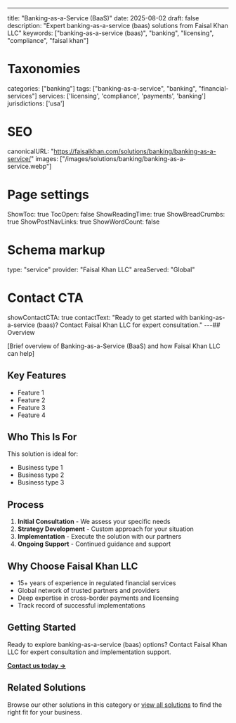 ---
title: "Banking-as-a-Service (BaaS)"
date: 2025-08-02
draft: false
description: "Expert banking-as-a-service (baas) solutions from Faisal Khan LLC"
keywords: ["banking-as-a-service (baas)", "banking", "licensing", "compliance", "faisal khan"]

# Taxonomies
categories: ["banking"]
tags: ["banking-as-a-service", "banking", "financial-services"]
services: ['licensing', 'compliance', 'payments', 'banking']
jurisdictions: ['usa']

# SEO
canonicalURL: "https://faisalkhan.com/solutions/banking/banking-as-a-service/"
images: ["/images/solutions/banking/banking-as-a-service.webp"]

# Page settings
ShowToc: true
TocOpen: false
ShowReadingTime: true
ShowBreadCrumbs: true
ShowPostNavLinks: true
ShowWordCount: false

# Schema markup
type: "service"
provider: "Faisal Khan LLC"
areaServed: "Global"

# Contact CTA
showContactCTA: true
contactText: "Ready to get started with banking-as-a-service (baas)? Contact Faisal Khan LLC for expert consultation."
---## Overview

[Brief overview of Banking-as-a-Service (BaaS) and how Faisal Khan LLC can help]

## Key Features

- Feature 1
- Feature 2  
- Feature 3
- Feature 4

## Who This Is For

This solution is ideal for:

- Business type 1
- Business type 2
- Business type 3

## Process

1. **Initial Consultation** - We assess your specific needs
2. **Strategy Development** - Custom approach for your situation  
3. **Implementation** - Execute the solution with our partners
4. **Ongoing Support** - Continued guidance and support

## Why Choose Faisal Khan LLC

- 15+ years of experience in regulated financial services
- Global network of trusted partners and providers
- Deep expertise in cross-border payments and licensing
- Track record of successful implementations

## Getting Started

Ready to explore banking-as-a-service (baas) options? Contact Faisal Khan LLC for expert consultation and implementation support.

**[Contact us today →](mailto:contact@faisalkhan.com)**

## Related Solutions

Browse our other solutions in this category or [view all solutions](/solutions/) to find the right fit for your business.
